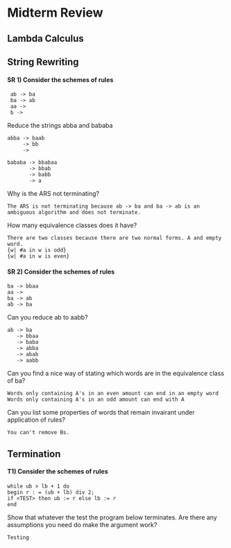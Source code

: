<h1> Midterm Review </h1> 

<h2> Lambda Calculus </h2>

<h2> String Rewriting </h2>
<h4> SR 1) Consider the schemes of rules </h4>

```
 ab -> ba
 ba -> ab
 aa ->
 b ->
```
Reduce the strings abba and bababa
```
abba -> baab
     -> bb
     ->  

bababa -> bbabaa
       -> bbab
       -> babb
       -> a
```
Why is the ARS not terminating?
```
The ARS is not terminating because ab -> ba and ba -> ab is an ambiguous algorithm and does not terminate.
```
How many equivalence classes does it have?
```
There are two classes because there are two normal forms. A and empty word.
{w| #a in w is odd}
{w| #a in w is even}

```
<h4> SR 2) Consider the schemes of rules </h4>
 
```
ba -> bbaa
aa -> 
ba -> ab
ab -> ba 
```

Can you reduce ab to aabb?

```
ab -> ba
   -> bbaa
   -> baba
   -> abba
   -> abab
   -> aabb 
```

Can you find a nice way of stating which words are in the equivalence class of ba?

```
Words only containing A's in an even amount can end in an empty word 
Words only containing A's in an odd amount can end with A
```

Can you list some properties of words that remain invairant under application of rules?

```
You can't remove Bs.
```


<h2> Termination </h2>

<h4> T1) Consider the schemes of rules </h4>

```
while ub > lb + 1 do
begin r : = (ub + lb) div 2;
if <TEST> then ub := r else lb := r
end 
```

Show that whatever the test <TEST> the program below terminates. Are there any assumptions you need do make the argument work?

```
Testing
```
